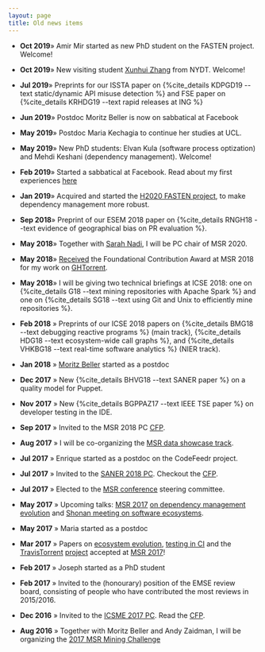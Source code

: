 ```yaml
---
layout: page
title: Old news items
---
```


* **Oct 2019**&raquo; Amir Mir started as new PhD student on the FASTEN project. Welcome!
* **Oct 2019**&raquo; New visiting student [Xunhui Zhang](https://github.com/zhangxunhui) from NYDT. Welcome!
* **Jul 2019**&raquo; Preprints for our ISSTA paper on {%cite_details KDPGD19 --text static/dynamic API misuse detection %} and FSE paper on {%cite_details KRHDG19 --text rapid releases at ING %}
* **Jun 2019**&raquo; Postdoc Moritz Beller is now on sabbatical at Facebook
* **May 2019**&raquo; Postdoc Maria Kechagia to continue her studies at UCL.
* **May 2019**&raquo; New PhD students: Elvan Kula (software process optization) and Mehdi Keshani (dependency management). Welcome!
* **Feb 2019**&raquo; Started a sabbatical at Facebook. Read about my
  first experiences [here](https://t.co/9bX8CGwyIm)
* **Jan 2019**&raquo; Acquired and started the [H2020 FASTEN project](http://fasten-project.eu), to make dependency management more robust.
* **Sep 2018**&raquo;  Preprint of our ESEM 2018 paper on {%cite_details RNGH18 --text evidence of geographical bias on PR evaluation %}.
* **May 2018**&raquo; Together with [Sarah Nadi](http://sarahnadi.org), I will be PC chair of MSR 2020.
* **May 2018**&raquo; [Received](https://twitter.com/msrconf/status/1001379036646531072) the Foundational Contribution Award at MSR 2018 for my work on [GHTorrent](http://ghtorrent.org).
* **May 2018**&raquo; I will be giving two technical briefings at ICSE 2018:
one on {%cite_details G18 --text mining repositories with Apache Spark %} and
one on {%cite_details SG18 --text using Git and Unix to efficiently mine repositories %}.
* **Feb 2018** &raquo; Preprints of our ICSE 2018 papers on
  {%cite_details BMG18 --text debugging reactive programs %} (main track),
  {%cite_details HDG18 --text ecosystem-wide call graphs %}, and
  {%cite_details VHKBG18 --text real-time software analytics %} (NIER track).

* **Jan 2018** &raquo; [Moritz Beller](https://inventitech.com) started as a
  postdoc
* **Dec 2017** &raquo; New {%cite_details BHVG18 --text SANER paper %} on
a quality model for Puppet.
* **Nov 2017** &raquo; New {%cite_details BGPPAZ17 --text IEEE TSE paper %} on developer testing in the IDE.
* **Sep 2017** &raquo; Invited to the MSR 2018 PC [CFP](https://conf.researchr.org/track/msr-2018/msr-2018-papers).
* **Aug 2017** &raquo; I will be co-organizing the [MSR data showcase track](http://conf.researchr.org/track/msr-2018/msr-2018-papers#Data-Showcase).
* **Jul 2017** &raquo; Enrique started as a postdoc on the CodeFeedr project.
* **Jul 2017** &raquo; Invited to the [SANER 2018 PC](http://saner.unimol.it/restrack.php?p=Research%20Track). Checkout the [CFP](http://saner.unimol.it/restrack.php?p=Research%20Track).
* **Jul 2017** &raquo; Elected to the [MSR conference](http://msrconf.org) steering committee.
* **May 2017** &raquo; Upcoming talks: [MSR 2017](http://2017.msrconf.org/) [on
  dependency management evolution](/bibliography/KGDP17.html) and [Shonan meeting on software ecosystems](http://shonan.nii.ac.jp/seminar/099/).
* **May 2017** &raquo; Maria started as a postdoc
* **Mar 2017** &raquo; Papers on [ecosystem
  evolution](/bibliography/KGDP17.html), [testing in CI](/bibliography/BGZ17.html)
  and the [TravisTorrent](/bibliography/BGZ17.html) [project](https://travistorrent.testroots.org) accepted at [MSR 2017](http://2017.msrconf.org)!
* **Feb 2017** &raquo; Joseph started as a PhD student
* **Feb 2017** &raquo; Invited to the (honourary) position of the EMSE
review board, consisting of people who have contributed the most reviews in 2015/2016.
* **Dec 2016** &raquo; Invited to the [ICSME 2017 PC](https://icsme2017.github.io/Program%20Committee.html). Read the [CFP](https://icsme2017.github.io/cfp/ResearchTrackCFP.html).
* **Aug 2016** &raquo; Together with Moritz Beller and Andy Zaidman, I will
be organizing the [2017 MSR Mining Challenge](http://2017.msrconf.org/#/challenge)
